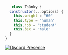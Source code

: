 ```js
   class Toânky {
  constructor(...options) {
    this.weight = "60"
    this.type = "human"
    this.job = "student"
    this.sex = "male"
  }
}
```

[![Discord Presence](https://lanyard-profile-readme.vercel.app/api/464429065340977152?theme=dark&bg=18191c&animated=false&hideDiscrim=true&borderRadius=30px)](https://discord.com/users/464429065340977152)
